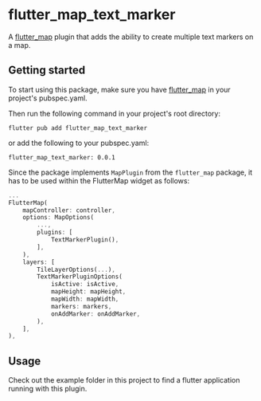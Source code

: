 # flutter_map_text_marker

A [flutter_map](https://pub.dev/packages/flutter_map) plugin that adds the ability to create multiple text markers on a map.


## Getting started

To start using this package, make sure you have [flutter_map](https://pub.dev/packages/flutter_map) in your project's pubspec.yaml.

Then run the following command in your project's root directory:

```
flutter pub add flutter_map_text_marker
```
or add the following to your pubspec.yaml:

```
flutter_map_text_marker: 0.0.1
```

Since the package implements `MapPlugin` from the `flutter_map` package, it has to be used within the FlutterMap widget as follows:

```dart
...
FlutterMap(
    mapController: controller,
    options: MapOptions(
        ...,
        plugins: [
            TextMarkerPlugin(),
        ],
    ),
    layers: [
        TileLayerOptions(...),
        TextMarkerPluginOptions(
            isActive: isActive,
            mapHeight: mapHeight,
            mapWidth: mapWidth,
            markers: markers,
            onAddMarker: onAddMarker,
        ),
    ],
),
```


## Usage

Check out the example folder in this project to find a flutter application running with this plugin. 
